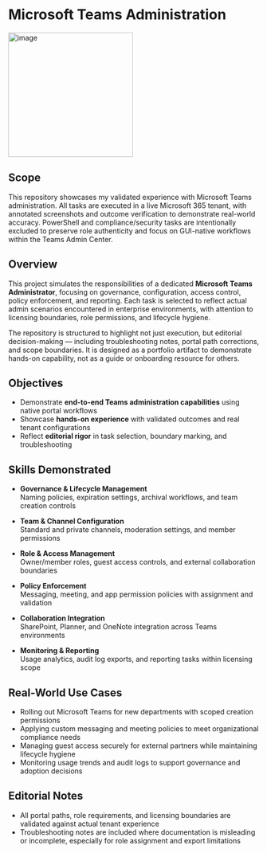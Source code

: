 # Microsoft Teams Administration
<img width="250" height="250" alt="image" src="https://github.com/user-attachments/assets/8eb28d4a-6457-4c2e-988f-1495f6d1bd12" />

## Scope

This repository showcases my validated experience with Microsoft Teams administration. All tasks are executed in a live Microsoft 365 tenant, with annotated screenshots and outcome verification to demonstrate real-world accuracy. PowerShell and compliance/security tasks are intentionally excluded to preserve role authenticity and focus on GUI-native workflows within the Teams Admin Center.

## Overview

This project simulates the responsibilities of a dedicated **Microsoft Teams Administrator**, focusing on governance, configuration, access control, policy enforcement, and reporting. Each task is selected to reflect actual admin scenarios encountered in enterprise environments, with attention to licensing boundaries, role permissions, and lifecycle hygiene.

The repository is structured to highlight not just execution, but editorial decision-making — including troubleshooting notes, portal path corrections, and scope boundaries. It is designed as a portfolio artifact to demonstrate hands-on capability, not as a guide or onboarding resource for others.

## Objectives

- Demonstrate **end-to-end Teams administration capabilities** using native portal workflows  
- Showcase **hands-on experience** with validated outcomes and real tenant configurations  
- Reflect **editorial rigor** in task selection, boundary marking, and troubleshooting

## Skills Demonstrated

- **Governance & Lifecycle Management**  
  Naming policies, expiration settings, archival workflows, and team creation controls

- **Team & Channel Configuration**  
  Standard and private channels, moderation settings, and member permissions

- **Role & Access Management**  
  Owner/member roles, guest access controls, and external collaboration boundaries

- **Policy Enforcement**  
  Messaging, meeting, and app permission policies with assignment and validation

- **Collaboration Integration**  
  SharePoint, Planner, and OneNote integration across Teams environments

- **Monitoring & Reporting**  
  Usage analytics, audit log exports, and reporting tasks within licensing scope

## Real-World Use Cases

- Rolling out Microsoft Teams for new departments with scoped creation permissions  
- Applying custom messaging and meeting policies to meet organizational compliance needs  
- Managing guest access securely for external partners while maintaining lifecycle hygiene  
- Monitoring usage trends and audit logs to support governance and adoption decisions

## Editorial Notes

- All portal paths, role requirements, and licensing boundaries are validated against actual tenant experience  
- Troubleshooting notes are included where documentation is misleading or incomplete, especially for role assignment and export limitations

